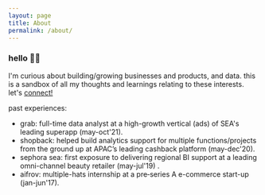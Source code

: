```yaml
---
layout: page
title: About
permalink: /about/
---
```


### hello 👋🏼

I'm curious about building/growing businesses and products, and data. this is a sandbox of all my thoughts and learnings relating to these interests.
let's [connect!](https://www.linkedin.com/in/royceleh/) 

past experiences:
* grab: full-time data analyst at a high-growth vertical (ads) of SEA's leading superapp (may-oct'21).
* shopback: helped build analytics support for multiple functions/projects from the ground up at APAC’s leading cashback platform (may-dec'20).
* sephora sea: first exposure to delivering regional BI support at a leading omni-channel beauty retailer (may-jul'19) .
* aifrov: multiple-hats internship at a pre‐series A e-commerce start-up (jan-jun'17).

